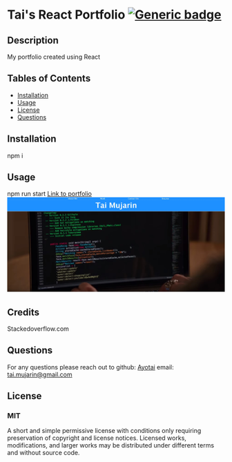 
  # Tai's React Portfolio [![Generic badge](https://img.shields.io/badge/License-MIT-red.svg)](https://choosealicense.com/licenses/mit/)
  ## Description 
  My portfolio created using React
  ## Tables of Contents
  * [Installation](#installation)
  * [Usage](#usage)
  * [License](#license)
  * [Questions](#questions)
  
  ## Installation 
  npm i

  ## Usage
  npm run start
  [Link to portfolio](https://ayotai.github.io/react-portfolio/)
  ![screenshot](./src/assets/images/page.jpg)
  
  ## Credits
  Stackedoverflow.com

  ## Questions
  For any questions please reach out to 
  github: [Ayotai](https://github.com/Ayotai)
  email: tai.mujarin@gmail.com
  ## License 
  ### MIT
  A short and simple permissive license with conditions only requiring preservation of copyright and license notices. Licensed works, modifications, and larger works may be distributed under different terms and without source code.
